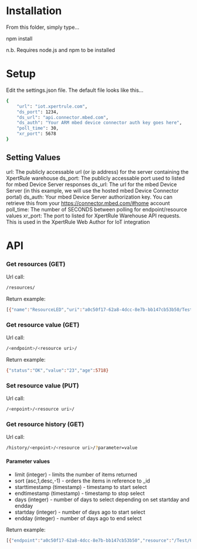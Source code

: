 # Installation

From this folder, simply type...

npm install

n.b. Requires node.js and npm to be installed

# Setup

Edit the settings.json file. The default file looks like this...
```sh
{
    "url": "iot.xpertrule.com",
    "ds_port": 1234,
    "ds_url": "api.connector.mbed.com",
    "ds_auth": "Your ARM mbed device connector auth key goes here",
    "poll_time": 30,
    "xr_port": 5678
}
```
## Setting Values
url: The publicly accessable url (or ip address) for the server containing the XpertRule warehouse
ds_port: The publicly accessable port used to listed for mbed Device Server responses
ds_url: The url for the mbed Device Server (in this example, we will use the hosted mbed Device Connector portal)
ds_auth: Your mbed Device Server authorization key. You can retrieve this from your https://connector.mbed.com/#home account
poll_time: The number of SECONDS between polling for endpoint/resource values
xr_port: The port to listed for XpertRule Warehouse API requests. This is used in the XpertRule Web Author for IoT integration

# API

### Get resources (GET)

Url call:
```sh
/resources/
```

Return example:
```sh
[{"name":"ResourceLED","uri":"a0c50f17-62a8-4dcc-8e7b-bb147cb53b50/Test/0/LED"}]
```

### Get resource value (GET)

Url call:
```sh
/<endpoint>/<resource uri>/
```

Return example:
```sh
{"status":"OK","value":"23","age":5718}
```

### Set resource value (PUT)

Url call:
```sh
/<enpoint>/<resource uri>/
```

### Get resource history (GET)

Url call:
```sh
/history/<enpoint>/<resource uri>/?parameter=value
```

#### Parameter values

 * limit (integer) - limits the number of items returned
 * sort (asc,1,desc,-1) - orders the items in reference to _id
 * starttimestamp (timestamp) - timestamp to start select
 * endtimestamp (timestamp) - timestamp to stop select
 * days (integer) - number of days to select depending on set startday and endday
 * startday (integer) - number of days ago to start select
 * endday (integer) - number of days ago to end select

Return example: 
```sh
[{"endpoint":"a0c50f17-62a8-4dcc-8e7b-bb147cb53b50","resource":"/Test/0/P","value":"23","timestamp":1454081050888,"_id":2519}]
```
